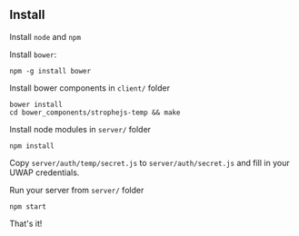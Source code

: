 ## Install

Install `node` and `npm`

Install `bower`:
```shell
npm -g install bower
```

Install bower components in `client/` folder
```shell
bower install
cd bower_components/strophejs-temp && make
```

Install node modules in `server/` folder
```shell
npm install
```

Copy `server/auth/temp/secret.js` to `server/auth/secret.js` and fill in your UWAP credentials.

Run your server from `server/` folder
```shell
npm start
```

That's it!

